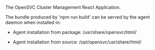 The OpenSVC Cluster Management React Application.

The bundle produced by 'npm run build' can be served by the agent daemon
when installed in:

* Agent installation from package:
  /usr/share/opensvc/html/

* Agent installation from source:
  /opt/opensvc/usr/share/html/
